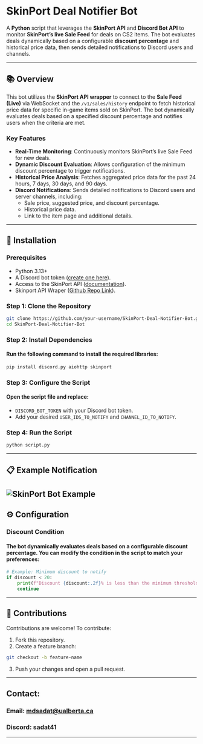 # SkinPort Deal Notifier Bot

A **Python** script that leverages the **SkinPort API** and **Discord Bot API** to monitor **SkinPort’s live Sale Feed** for deals on CS2 items. The bot evaluates deals dynamically based on a configurable **discount percentage** and historical price data, then sends detailed notifications to Discord users and channels.

---

## 📚 Overview

This bot utilizes the **SkinPort API wrapper** to connect to the **Sale Feed (Live)** via WebSocket and the `/v1/sales/history` endpoint to fetch historical price data for specific in-game items sold on SkinPort. The bot dynamically evaluates deals based on a specified discount percentage and notifies users when the criteria are met.

### Key Features
- **Real-Time Monitoring**: Continuously monitors SkinPort’s live Sale Feed for new deals.
- **Dynamic Discount Evaluation**: Allows configuration of the minimum discount percentage to trigger notifications.
- **Historical Price Analysis**: Fetches aggregated price data for the past 24 hours, 7 days, 30 days, and 90 days.
- **Discord Notifications**: Sends detailed notifications to Discord users and server channels, including:
  - Sale price, suggested price, and discount percentage.
  - Historical price data.
  - Link to the item page and additional details.

---

## 🚀 Installation

### Prerequisites
- Python 3.13+
- A Discord bot token ([create one here](https://discordpy.readthedocs.io/en/stable/discord.html)).
- Access to the SkinPort API ([documentation](https://docs.skinport.com/)).
- Skinport API Wraper ([Github Repo Link](https://github.com/PaxxPatriot/skinport.py)).
  
### Step 1: Clone the Repository
```bash
git clone https://github.com/your-username/SkinPort-Deal-Notifier-Bot.git
cd SkinPort-Deal-Notifier-Bot
```
### Step 2: Install Dependencies
#### Run the following command to install the required libraries:
```bash
pip install discord.py aiohttp skinport
```
### Step 3: Configure the Script
#### Open the script file and replace:
* `DISCORD_BOT_TOKEN` with your Discord bot token.
* Add your desired `USER_IDS_TO_NOTIFY` and `CHANNEL_ID_TO_NOTIFY`.

### Step 4: Run the Script
```bash
python script.py
```

---
## 📋 Example Notification
![SkinPort Bot Example](https://raw.githubusercontent.com/Sadat41/SkinPort-Discord-Notification-Bot/refs/heads/main/image.png)
---
## ⚙️ Configuration
### Discount Condition
#### The bot dynamically evaluates deals based on a configurable discount percentage. You can modify the condition in the script to match your preferences:
```python
# Example: Minimum discount to notify
if discount < 20:
    print(f"Discount {discount:.2f}% is less than the minimum threshold. Skipping.")
    continue
```
---
## 🤝 Contributions
Contributions are welcome! To contribute:
1. Fork this repository.
2. Create a feature branch:
```bash
git checkout -b feature-name
```
3. Push your changes and open a pull request.
   
---
## Contact:
### Email: mdsadat@ualberta.ca
### Discord: sadat41
---
